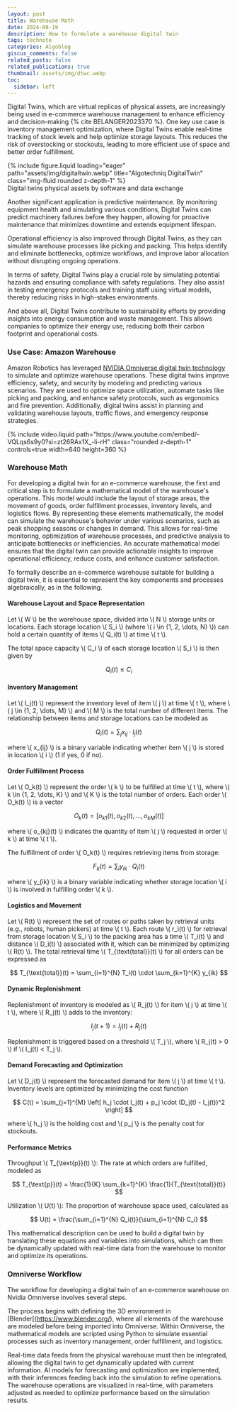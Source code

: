 ```yaml
---
layout: post
title: Warehouse Math
date: 2024-08-19
description: How to formulate a warehouse digital twin
tags: technote
categories: Algoblog
giscus_comments: false
related_posts: false
related_publications: true
thumbnail: assets/img/dtwc.webp
toc:
  sidebar: left
---
```




Digital Twins, which are virtual replicas of physical assets, are increasingly being used in e-commerce warehouse management to enhance efficiency and decision-making {% cite BELANGER2023370 %}. One key use case is inventory management optimization, where Digital Twins enable real-time tracking of stock levels and help optimize storage layouts. This reduces the risk of overstocking or stockouts, leading to more efficient use of space and better order fulfillment.

<div class="row">
    <div class="col-sm mt-3 mt-md-0">
        {% include figure.liquid loading="eager" path="assets/img/digitaltwin.webp" title="Algotechniq DigitalTwin" class="img-fluid rounded z-depth-1" %}
    </div>
</div>
<div class="caption">
    Digital twins physical assets by software and data exchange
</div>

Another significant application is predictive maintenance. By monitoring equipment health and simulating various conditions, Digital Twins can predict machinery failures before they happen, allowing for proactive maintenance that minimizes downtime and extends equipment lifespan.

Operational efficiency is also improved through Digital Twins, as they can simulate warehouse processes like picking and packing. This helps identify and eliminate bottlenecks, optimize workflows, and improve labor allocation without disrupting ongoing operations.

In terms of safety, Digital Twins play a crucial role by simulating potential hazards and ensuring compliance with safety regulations. They also assist in testing emergency protocols and training staff using virtual models, thereby reducing risks in high-stakes environments.

And above all, Digital Twins contribute to sustainability efforts by providing insights into energy consumption and waste management. This allows companies to optimize their energy use, reducing both their carbon footprint and operational costs.


### Use Case: Amazon Warehouse

Amazon Robotics has leveraged [NVIDIA Omniverse digital twin technology](https://docs.omniverse.nvidia.com/digital-twins/latest/warehouse-digital-twins/use-cases.html) to simulate and optimize warehouse operations. These digital twins improve efficiency, safety, and security by modeling and predicting various scenarios. They are used to optimize space utilization, automate tasks like picking and packing, and enhance safety protocols, such as ergonomics and fire prevention. Additionally, digital twins assist in planning and validating warehouse layouts, traffic flows, and emergency response strategies.

<div class="row mt-3">
    <div class="col-sm mt-3 mt-md-0">
        {% include video.liquid path="https://www.youtube.com/embed/-VQLqs6s9y0?si=zt26RAx1X_-li-rH" class="rounded z-depth-1" controls=true width=640 height=360 %}
    </div>
</div>

### Warehouse Math

For developing a digital twin for an e-commerce warehouse, the first and critical step is to formulate a mathematical model of the warehouse's operations. This model would include the layout of storage areas, the movement of goods, order fulfillment processes, inventory levels, and logistics flows. By representing these elements mathematically, the model can simulate the warehouse's behavior under various scenarios, such as peak shopping seasons or changes in demand. This allows for real-time monitoring, optimization of warehouse processes, and predictive analysis to anticipate bottlenecks or inefficiencies. An accurate mathematical model ensures that the digital twin can provide actionable insights to improve operational efficiency, reduce costs, and enhance customer satisfaction.

To formally describe an e-commerce warehouse suitable for building a digital twin, it is essential to represent the key components and processes algebraically, as in the following.

#### Warehouse Layout and Space Representation

Let \\( W \\) be the warehouse space, divided into \\( N \\) storage units or locations. Each storage location \\( S_i \\) (where \\( i \in \{1, 2, \dots, N\} \\)) can hold a certain quantity of items \\( Q_i(t) \\) at time \\( t \\). 

The total space capacity \\( C_i \\) of each storage location \\( S_i \\) is then given by 

$$ Q_i(t) \leq C_i $$

#### Inventory Management

Let \\( I_j(t) \\) represent the inventory level of item \\( j \\) at time \\( t \\), where \\( j \in \{1, 2, \dots, M\} \\) and \\( M \\) is the total number of different items. The relationship between items and storage locations can be modeled as

$$ Q_i(t) = \sum_{j} x_{ij} \cdot I_j(t) $$

where \\( x_{ij} \\) is a binary variable indicating whether item \\( j \\) is stored in location \\( i \\) (1 if yes, 0 if no).

#### Order Fulfillment Process

Let \\( O_k(t) \\) represent the order \\( k \\) to be fulfilled at time \\( t \\), where \\( k \in \{1, 2, \dots, K\} \\) and \\( K \\) is the total number of orders. Each order \\( O_k(t) \\) is a vector 

$$ O_k(t) = [o_{k1}(t), o_{k2}(t), \dots, o_{kM}(t)] $$

where \\( o_{kj}(t) \\) indicates the quantity of item \\( j \\) requested in order \\( k \\) at time \\( t \\).

The fulfillment of order \\( O_k(t) \\) requires retrieving items from storage: 

$$ F_k(t) = \sum_{i} y_{ik} \cdot Q_i(t) $$

where \\( y_{ik} \\) is a binary variable indicating whether storage location \\( i \\) is involved in fulfilling order \\( k \\).

#### Logistics and Movement

Let \\( R(t) \\) represent the set of routes or paths taken by retrieval units (e.g., robots, human pickers) at time \\( t \\). Each route \\( r_i(t) \\) for retrieval from storage location \\( S_i \\) to the packing area has a time \\( T_i(t) \\) and distance \\( D_i(t) \\) associated with it, which can be minimized by optimizing \\( R(t) \\). The total retrieval time \\( T_{\text{total}}(t) \\) for all orders can be expressed as

$$ T_{\text{total}}(t) = \sum_{i=1}^{N} T_i(t) \cdot \sum_{k=1}^{K} y_{ik} $$


#### Dynamic Replenishment

Replenishment of inventory is modeled as \\( R_j(t) \\) for item \\( j \\) at time \\( t \\), where \\( R_j(t) \\) adds to the inventory: 

$$ I_j(t+1) = I_j(t) + R_j(t) $$

Replenishment is triggered based on a threshold \\( T_j \\), where \\( R_j(t) > 0 \\) if \\( I_j(t) < T_j \\).


#### Demand Forecasting and Optimization

Let \\( D_j(t) \\) represent the forecasted demand for item \\( j \\) at time \\( t \\). Inventory levels are optimized by minimizing the cost function

$$ C(t) = \sum_{j=1}^{M} \left[ h_j \cdot I_j(t) + p_j \cdot (D_j(t) - I_j(t))^2 \right] $$

where \\( h_j \\) is the holding cost and \\( p_j \\) is the penalty cost for stockouts.

#### Performance Metrics

Throughput \\( T_{\text{p}}(t) \\): The rate at which orders are fulfilled, modeled as

$$ T_{\text{p}}(t) = \frac{1}{K} \sum_{k=1}^{K} \frac{1}{T_{\text{total}}(t)} $$


Utilization \\( U(t) \\): The proportion of warehouse space used, calculated as

$$ U(t) = \frac{\sum_{i=1}^{N} Q_i(t)}{\sum_{i=1}^{N} C_i} $$ 

This mathematical description can be used to build a digital twin by translating these equations and variables into simulations, which can then be dynamically updated with real-time data from the warehouse to monitor and optimize its operations.

### Omniverse Workflow

The workflow for developing a digital twin of an e-commerce warehouse on Nvidia Omniverse involves several steps. 

The process begins with defining the 3D environment in [Blender[(https://www.blender.org/), where all elements of the warehouse are modeled before being imported into Omniverse. Within Omniverse, the mathematical models are scripted using Python to simulate essential processes such as inventory management, order fulfillment, and logistics. 

Real-time data feeds from the physical warehouse must then be integrated, allowing the digital twin to get  dynamically updated with current information. AI models for forecasting and optimization are implemented, with their inferences feeding back into the simulation to refine operations. The warehouse operations are visualized in real-time, with parameters adjusted as needed to optimize performance based on the simulation results.

